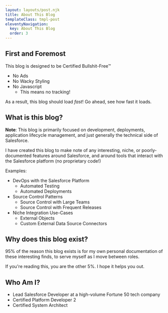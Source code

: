 ```yaml
---
layout: layouts/post.njk
title: About This Blog
templateClass: tmpl-post
eleventyNavigation:
  key: About This Blog
  order: 3
---
```


## First and Foremost

This blog is designed to be Certified Bullshit-Free™

- No Ads
- No Wacky Styling
- No Javascript
  - This means no tracking!

As a result, this blog should load *fast*! Go ahead, see how fast it loads.

## What is this blog?

**Note**: This blog is primarily focused on development, deployments, application lifecycle management, and just generally the technical side of Salesforce.

I have created this blog to make note of any interesting, niche, or poorly-documented features around Salesforce, and around tools that interact with the Salesforce platform (no proprietary code!)

Examples:
- DevOps with the Salesforce Platform
  - Automated Testing
  - Automated Deployments
- Source Control Patterns
  - Source Control with Large Teams
  - Source Control with Frequent Releases
- Niche Integration Use-Cases
  - External Objects
  - Custom External Data Source Connectors

## Why does this blog exist?

95% of the reason this blog exists is for my own personal documentation of these interesting finds, to serve myself as I move between roles.

If you're reading this, you are the other 5%. I hope it helps you out.

## Who Am I?
- Lead Salesforce Developer at a high-volume Fortune 50 tech company
- Certified Platform Developer 2
- Certified System Architect
